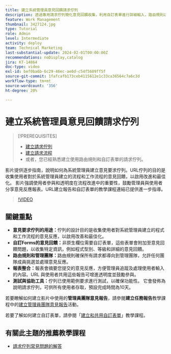 ```yaml
---
title: 建立系統管理員意見回饋請求佇列
description: 透過專用請求佇列簡化意見回饋收集，利用自訂表單進行詳細輸入，路由規則以將意見直接提交至管理員團隊，報告整合以獲得可操作的見解，以及使用預設10天完成期間發佈可存取的說明請求佇列。
feature: Work Management
thumbnail: 3427124.jpg
type: Tutorial
role: Admin
level: Intermediate
activity: deploy
team: Technical Marketing
last-substantial-update: 2024-02-01T00:00:00Z
recommendations: noDisplay,catalog
jira: KT-14864
doc-type: video
exl-id: bef0ba6b-6c29-46ec-ae0d-c54f5609ff5f
source-git-commit: 1fafcafb173ceb4115612e1c33ca36564c7a6c3d
workflow-type: tm+mt
source-wordcount: '356'
ht-degree: 20%

---
```


# 建立系統管理員意見回饋請求佇列

>[!PREREQUISITES]
>
>* [建立請求佇列](https://experienceleague.adobe.com/docs/workfront-learn/tutorials-workfront/manage-work/request-queues/create-a-request-queue.html?lang=zh-Hant)
>* [建立請求流程](https://experienceleague.adobe.com/docs/workfront-learn/tutorials-workfront/manage-work/request-queues/create-a-request-flow.html?lang=zh-Hant)
>* 或者，您已經熟悉建立使用路由規則和自訂表單的請求佇列。

影片提供逐步指南，說明如何為系統管理員建立意見要求佇列。
&#x200B;URL佇列的目的是收集使用者對於系統管理員建立的流程和工作流程的意見回饋，以啟用改進和最佳化。
影片強調使用者參與和透明度在流程改進中的重要性，鼓勵管理員與使用者分享意見反應報表。
&#x200B;URL建立報告和自訂表單的教學課程連結已提供進一步指導。


>[!VIDEO](https://video.tv.adobe.com/v/3427124/?quality=12&learn=on)

## 關鍵重點

* **意見要求佇列的用途：**&#x200B;佇列的設計目的是收集使用者對系統管理員建立的程式和工作流程的意見反應，以啟用改善和最佳化&#x200B;。
* **自訂Forms的意見回饋：**&#x200B;非原生欄位需要自訂表單，這些表單會附加至意見回饋問題，以收集特定資訊，例如程式型別、等級和詳細的意見回饋。
* **路由規則和管理團隊：**&#x200B;路由規則確保所有請求都導向到管理團隊，允許任何團隊成員挑選並處理意見反應。
* **報表整合：**&#x200B;報表會摘要您提交的意見反應，方便管理員追蹤及處理使用者輸入的內容。&#x200B;URL 與使用者共用這些報告可增進透明度並鼓勵參與。
* **測試與協助工具：**&#x200B;佇列已使用範例要求進行測試，以確保功能性。 它會發佈為說明請求佇列，可供所有使用者存取，預設完成時間為10天。


若要瞭解如何建立影片中使用的&#x200B;**管理員團隊意見報告**，請參閱&#x200B;**建立任務報告**&#x200B;教學課程中的[建立管理員團隊意見報告](https://experienceleague.adobe.com/zh-hant/docs/workfront-learn/tutorials-workfront/reporting/basic-reporting/create-a-task-report#activity-2-create-an-admin-team-feedback-report)活動。

若要了解如何建立自訂表單，請參閱「[建立和共用自訂表單](https://experienceleague.adobe.com/docs/workfront-learn/tutorials-workfront/custom-data/custom-forms/custom-forms-creating-and-sharing-a-custom-form.html?lang=zh-Hant)」教學課程。

## 有關此主題的推薦教學課程

* [請求佇列常見問題的解答](/help/manage-work/request-queues/request-queue-faq.md)
